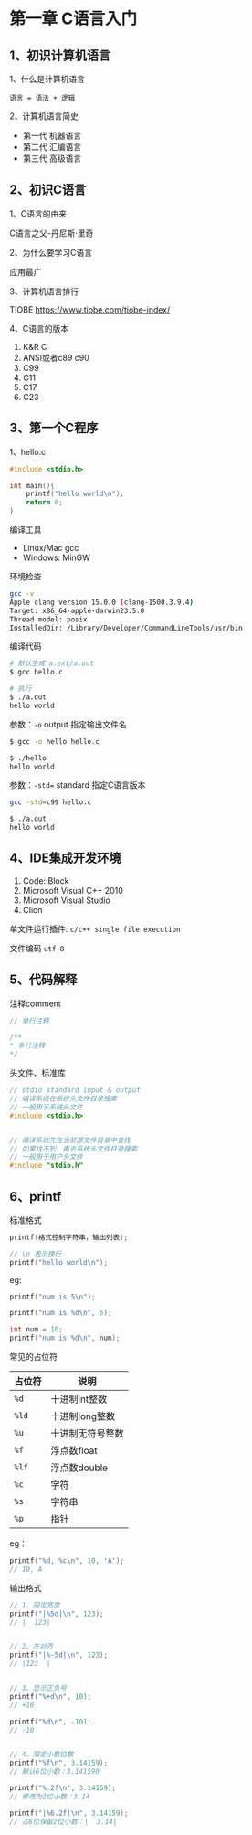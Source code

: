 # 第一章 C语言入门

## 1、初识计算机语言

1、什么是计算机语言

```
语言 = 语法 + 逻辑
```

2、计算机语言简史

- 第一代 机器语言
- 第二代 汇编语言
- 第三代 高级语言

## 2、初识C语言

1、C语言的由来

C语言之父-丹尼斯·里奇

2、为什么要学习C语言

应用最广


3、计算机语言排行

TIOBE https://www.tiobe.com/tiobe-index/

4、C语言的版本

1. K&R C 
2. ANSI或者c89 c90
3. C99
4. C11
5. C17
6. C23

## 3、第一个C程序

1、hello.c

```c
#include <stdio.h>

int main(){
	printf("hello world\n");
	return 0;
}
```

编译工具

- Linux/Mac gcc
- Windows: MinGW

环境检查

```bash
gcc -v
Apple clang version 15.0.0 (clang-1500.3.9.4)
Target: x86_64-apple-darwin23.5.0
Thread model: posix
InstalledDir: /Library/Developer/CommandLineTools/usr/bin
```

编译代码

```bash
# 默认生成 a.ext/a.out
$ gcc hello.c

# 执行
$ ./a.out 
hello world
```

参数：`-o` output 指定输出文件名

```bash
$ gcc -o hello hello.c

$ ./hello 
hello world
```

参数：`-std=` standard 指定C语言版本

```bash
gcc -std=c99 hello.c

$ ./a.out 
hello world
```

## 4、IDE集成开发环境

1. Code::Block
2. Microsoft Visual C++ 2010
3. Microsoft Visual Studio
4. Clion

单文件运行插件: `c/c++ single file execution`

文件编码 `utf-8`

## 5、代码解释

注释comment

```c
// 单行注释

/**
* 多行注释
*/
```

头文件、标准库

```c
// stdio standard input & output
// 编译系统在系统头文件目录搜索
// 一般用于系统头文件
#include <stdio.h>


// 编译系统先在当前源文件目录中查找
// 如果找不到，再去系统头文件目录搜索
// 一般用于用户头文件
#include "stdio.h"
```

## 6、printf

标准格式

```c
printf(格式控制字符串，输出列表);
```

```c
// \n 表示换行
printf("hello world\n");
```

eg:
```c
printf("num is 5\n");

printf("num is %d\n", 5);

int num = 10;
printf("num is %d\n", num);
```

常见的占位符

| 占位符 | 说明
| - | -
`%d` | 十进制int整数
`%ld` | 十进制long整数
`%u` | 十进制无符号整数
`%f` | 浮点数float
`%lf` | 浮点数double
`%c` | 字符
`%s` | 字符串
`%p` | 指针


eg：

```c
printf("%d, %c\n", 10, 'A');
// 10, A
```


输出格式

```c
// 1、限定宽度
printf("|%5d|\n", 123);
// |  123|


// 2、左对齐
printf("|%-5d|\n", 123);
// |123  |


// 3、显示正负号
printf("%+d\n", 10);
// +10

printf("%d\n", -10);
// -10


// 4、限定小数位数
printf("%f\n", 3.14159);
// 默认6位小数：3.141590

printf("%.2f\n", 3.14159);
// 修改为2位小数：3.14

printf("|%6.2f|\n", 3.14159);
// 占6位保留2位小数：|  3.14|
```

